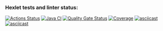 ### Hexlet tests and linter status:
[![Actions Status](https://github.com/aleksandr-pronichev/java-project-71/actions/workflows/hexlet-check.yml/badge.svg)](https://github.com/aleksandr-pronichev/java-project-71/actions)
[![Java CI](https://github.com/aleksandr-pronichev/java-project-71/actions/workflows/build.yml/badge.svg)](https://github.com/aleksandr-pronichev/java-project-71/actions/workflows/build.yml)
[![Quality Gate Status](https://sonarcloud.io/api/project_badges/measure?project=aleksandr-pronichev_java-project-71&metric=alert_status)](https://sonarcloud.io/summary/new_code?id=aleksandr-pronichev_java-project-71)
[![Coverage](https://sonarcloud.io/api/project_badges/measure?project=aleksandr-pronichev_java-project-71&metric=coverage)](https://sonarcloud.io/summary/new_code?id=aleksandr-pronichev_java-project-71)
[![asciicast](https://asciinema.org/a/4PAX9Vin0L2b8rT0uqIMkSk2x.svg)](https://asciinema.org/a/4PAX9Vin0L2b8rT0uqIMkSk2x)
[![asciicast](https://asciinema.org/a/jZrKll7rqF1gJQHYt3otIqA3U.svg)](https://asciinema.org/a/jZrKll7rqF1gJQHYt3otIqA3U)